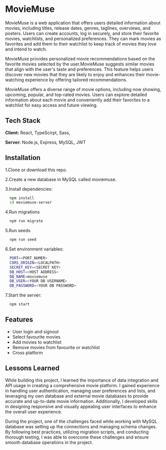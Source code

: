 
# MovieMuse

MovieMuse is a web application that offers users detailed information about movies, including titles, release dates, genres, taglines, overviews, and posters. Users can create accounts, log in securely, and store their favorite movies, watchlists, and personalized preferences. They can mark movies as favorites and add them to their watchlist to keep track of movies they love and intend to watch. 

MovieMuse provides personalized movie recommendations based on the favorite movies selected by the user.MovieMuse suggests similar movies that align with the user's taste and preferences. This feature helps users discover new movies that they are likely to enjoy and enhances their movie-watching experience by offering tailored recommendations.

MovieMuse offers a diverse range of movie options, including now showing, upcoming, popular, and top-rated movies. Users can explore detailed information about each movie and conveniently add their favorites to a watchlist for easy access and future viewing.
## Tech Stack

**Client:** React, TypeScirpt, Sass, 

**Server:** Node.js, Express, MySQL, JWT


## Installation

1.Clone or download this repo.

2.Create a new database in MySQL called moviemuse.

3.Install dependencies:

```bash
  npm install 
  cd moviemuse-server
```

4.Run migrations

```bash
  npm run migrate
```

5.Run seeds

```bash
  npm run seed
```

6.Set environment variables:

```bash
  PORT=<PORT_NUMER>
  CORS_ORIGIN=<LOCALPATH>
  SECRET_KEY=<SECRET KEY>
  DB_HOST=<HOST ADDRESS>
  DB_NAME=moviemuse
  DB_USER=<YOUR DB USERNAME>
  DB_PASSWORD=<YOUR DB PASSWORD>
```

7.Start the server:

```bash
  npm start
```
## Features

- User login and signout
- Select favourite movies
- Add movies to watchlist
- Remove movies from favourite or watchlist
- Cross platform


## Lessons Learned

While building this project, I learned the importance of data integration and API usage in creating a comprehensive movie platform. I gained experience in handling user authentication, managing user preferences and lists, and leveraging my own database and external movie databases to provide accurate and up-to-date movie information. Additionally, I developed skills in designing responsive and visually appealing user interfaces to enhance the overall user experience.

During the project, one of the challenges faced while working with MySQL database was setting up the connections and managing schema changes. By following best practices, utilizing migration scripts, and conducting thorough testing, I was able to overcome these challenges and ensure smooth database operations in the project.